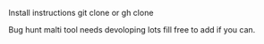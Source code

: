 Install instructions git clone or gh clone

Bug hunt malti tool needs devoloping lots fill free to add if you can.
